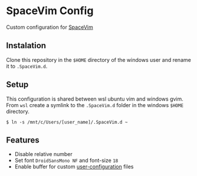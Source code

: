 SpaceVim Config
===============

Custom configuration for [SpaceVim](https://spacevim.org/)

## Instalation
Clone this repository in the `$HOME` directory of the windows user and rename it to `.SpaceVim.d`.

## Setup
This configuration is shared between wsl ubuntu vim and windows gvim. From `wsl` create a symlink to the `.SpaceVim.d` folder in the windows `$HOME` directory.

```
$ ln -s /mnt/c/Users/[user_name]/.SpaceVim.d ~
```

## Features
* Disable relative number
* Set font `DroidSansMono NF` and font-size `18`
* Enable buffer for custom [user-configuration](https://github.com/DanSM-5/user-configuration) files
